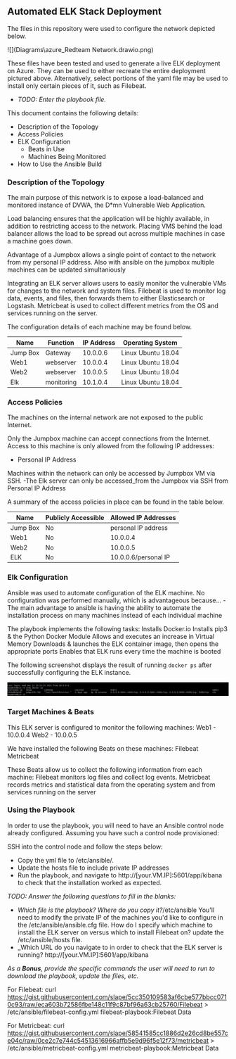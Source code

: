 ## Automated ELK Stack Deployment

The files in this repository were used to configure the network depicted below.

![](Diagrams\azure_Redteam Network.drawio.png)

These files have been tested and used to generate a live ELK deployment on Azure. They can be used to either recreate the entire deployment pictured above. Alternatively, select portions of the yaml file may be used to install only certain pieces of it, such as Filebeat.

  - _TODO: Enter the playbook file._

This document contains the following details:
- Description of the Topology
- Access Policies
- ELK Configuration
  - Beats in Use
  - Machines Being Monitored
- How to Use the Ansible Build


### Description of the Topology

The main purpose of this network is to expose a load-balanced and monitored instance of DVWA, the D*mn Vulnerable Web Application.

Load balancing ensures that the application will be highly available, in addition to restricting access to the network.
 Placing VMS behind the load balancer allows the load to be spread out across multiple machines in case a machine goes down.

Advantage of a Jumpbox allows a single point of contact to the network from my personal IP address.   Also with ansible on the jumpbox multiple machines can be updated simultaniously

Integrating an ELK server allows users to easily monitor the vulnerable VMs for changes to the network and system files.
Filebeat is used to monitor log data, events, and files, then forwards them to either Elasticsearch or Logstash.
Metricbeat is used to collect different metrics from the OS and services running on the server.

The configuration details of each machine may be found below.

| Name     | Function | IP Address | Operating System |
|----------|----------|------------|------------------|
| Jump Box | Gateway  | 10.0.0.6   |Linux Ubuntu 18.04|
| Web1     |webserver | 10.0.0.4   |Linux Ubuntu 18.04|
| Web2     |webserver | 10.0.0.5   |Linux Ubuntu 18.04|
| Elk      |monitoring| 10.1.0.4   |Linux Ubuntu 18.04|

### Access Policies

The machines on the internal network are not exposed to the public Internet. 

Only the Jumpbox machine can accept connections from the Internet. Access to this machine is only allowed from the following IP addresses:
- Personal IP Address

Machines within the network can only be accessed by Jumpbox VM via SSH.
-The Elk server can only be accessed_from the Jumpbox via SSH from Personal IP Address

A summary of the access policies in place can be found in the table below.

| Name     | Publicly Accessible | Allowed IP Addresses |
|----------|---------------------|----------------------|
| Jump Box | No                  | personal IP address  |
| Web1     | No                  | 10.0.0.4             |
| Web2     | No                  | 10.0.0.5             |
| ELK      | No                  | 10.0.0.6/personal IP |

### Elk Configuration

Ansible was used to automate configuration of the ELK machine. No configuration was performed manually, which is advantageous because...
-The main advantage to ansible is having the ability to automate the installation process on many machines instead of each individual machine

The playbook implements the following tasks:
Installs Docker.io
Installs pip3 & the Python Docker Module
Allows and executes an increase in Virtual Memory
Downloads & launches the ELK container image, then opens the appropriate ports
Enables that ELK runs every time the machine is booted

The following screenshot displays the result of running `docker ps` after successfully configuring the ELK instance.

![](Diagrams\sudo_docker_ps.png)

### Target Machines & Beats
This ELK server is configured to monitor the following machines:
Web1 - 10.0.0.4
Web2 - 10.0.0.5


We have installed the following Beats on these machines:
Filebeat
Metricbeat

These Beats allow us to collect the following information from each machine:
Filebeat monitors log files and collect log events.
Metricbeat records metrics and statistical data from the operating system and from services running on the server

### Using the Playbook
In order to use the playbook, you will need to have an Ansible control node already configured. Assuming you have such a control node provisioned: 

SSH into the control node and follow the steps below:
- Copy the yml file to /etc/ansible/.
- Update the hosts file to include private IP addresses
- Run the playbook, and navigate to http://[your.VM.IP]:5601/app/kibana to check that the installation worked as expected.

_TODO: Answer the following questions to fill in the blanks:_
- _Which file is the playbook? Where do you copy it?_/etc/ansible
You'll need to modify the private IP of the machines you'd like to configure in the /etc/ansible/ansible.cfg file.   How do I specify which machine to install the ELK server on versus which to install Filebeat on? update the /etc/ansible/hosts file.   
- _Which URL do you navigate to in order to check that the ELK server is running? http://[your.VM.IP]:5601/app/kibana

_As a **Bonus**, provide the specific commands the user will need to run to download the playbook, update the files, etc._

For Filebeat:
curl https://gist.githubusercontent.com/slape/5cc350109583af6cbe577bbcc0710c93/raw/eca603b72586fbe148c11f9c87bf96a63cb25760/Filebeat > /etc/ansible/filebeat-config.yml
filebeat-playbook:Filebeat Data

For Metricbeat:
curl https://gist.githubusercontent.com/slape/58541585cc1886d2e26cd8be557ce04c/raw/0ce2c7e744c54513616966affb5e9d96f5e12f73/metricbeat > /etc/ansible/metricbeat-config.yml
metricbeat-playbook:Metricbeat Data
